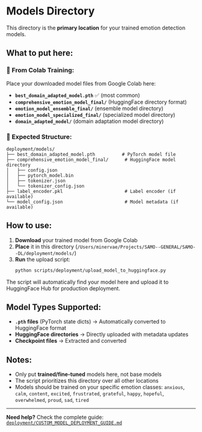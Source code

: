 # Models Directory

This directory is the **primary location** for your trained emotion detection models.

## What to put here:

### 🎯 From Colab Training:
Place your downloaded model files from Google Colab here:

- **`best_domain_adapted_model.pth`** ✅ (most common)
- **`comprehensive_emotion_model_final/`** (HuggingFace directory format)
- **`emotion_model_ensemble_final/`** (ensemble model directory)
- **`emotion_model_specialized_final/`** (specialized model directory)
- **`domain_adapted_model/`** (domain adaptation model directory)

### 📁 Expected Structure:
```
deployment/models/
├── best_domain_adapted_model.pth          # PyTorch model file
├── comprehensive_emotion_model_final/      # HuggingFace model directory
│   ├── config.json
│   ├── pytorch_model.bin
│   ├── tokenizer.json
│   └── tokenizer_config.json
├── label_encoder.pkl                       # Label encoder (if available)
└── model_config.json                       # Model metadata (if available)
```

## How to use:

1. **Download** your trained model from Google Colab
2. **Place** it in this directory (`/Users/minervae/Projects/SAMO--GENERAL/SAMO--DL/deployment/models/`)
3. **Run** the upload script:
   ```bash
   python scripts/deployment/upload_model_to_huggingface.py
   ```

The script will automatically find your model here and upload it to HuggingFace Hub for production deployment.

## Model Types Supported:

- **`.pth` files** (PyTorch state dicts) → Automatically converted to HuggingFace format
- **HuggingFace directories** → Directly uploaded with metadata updates
- **Checkpoint files** → Extracted and converted

## Notes:

- Only put **trained/fine-tuned** models here, not base models
- The script prioritizes this directory over all other locations
- Models should be trained on your specific emotion classes: `anxious`, `calm`, `content`, `excited`, `frustrated`, `grateful`, `happy`, `hopeful`, `overwhelmed`, `proud`, `sad`, `tired`

---

**Need help?** Check the complete guide: [`deployment/CUSTOM_MODEL_DEPLOYMENT_GUIDE.md`](../CUSTOM_MODEL_DEPLOYMENT_GUIDE.md)